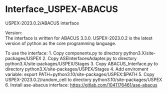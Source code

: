# Interface_USPEX-ABACUS
USPEX-2023.0.2/ABACUS interface

Version:  
     The interface is written for ABACUS 3.3.0.
     USPEX-2023.0.2 is the latest version of python as the core programming language.

To use the interface:
     1. Copy components.py to directory python3.X/site-packages/USPEX
     2. Copy ASEInterfacesAdapter.py to directory python3.X/site-packages/USPEX/Stages
     3. Copy ABACUS_Interface.py to directory python3.X/site-packages/USPEX/Stages
     4. Add enviroment variable: export PATH=python3.10/site-packages/USPEX:$PATH
     5. Copy USPEX-2023.0.2/random_cell to directory python3.10/site-packages/USPEX
     6. Install ase-abacus interface: https://gitlab.com/1041176461/ase-abacus
